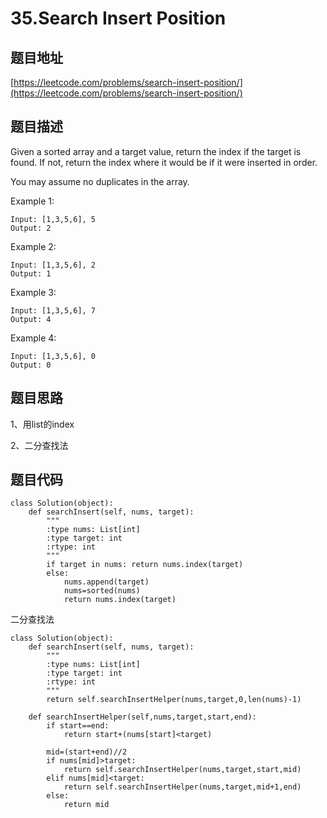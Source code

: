 35.Search Insert Position
==========================

题目地址
--------
[https://leetcode.com/problems/search-insert-position/](https://leetcode.com/problems/search-insert-position/)


题目描述
-------
Given a sorted array and a target value, return the index if the target is found. If not, return the index where it would be if it were inserted in order.

You may assume no duplicates in the array.

Example 1:
```
Input: [1,3,5,6], 5
Output: 2
```
Example 2:
```
Input: [1,3,5,6], 2
Output: 1
```
Example 3:
```
Input: [1,3,5,6], 7
Output: 4
```
Example 4:
```
Input: [1,3,5,6], 0
Output: 0
```

题目思路
-------

1、用list的index

2、二分查找法


题目代码
-------
```
class Solution(object):
    def searchInsert(self, nums, target):
        """
        :type nums: List[int]
        :type target: int
        :rtype: int
        """
        if target in nums: return nums.index(target)
        else:
            nums.append(target)
            nums=sorted(nums)
            return nums.index(target)
```

二分查找法
```
class Solution(object):
    def searchInsert(self, nums, target):
        """
        :type nums: List[int]
        :type target: int
        :rtype: int
        """
        return self.searchInsertHelper(nums,target,0,len(nums)-1)
    
    def searchInsertHelper(self,nums,target,start,end):
        if start==end:
            return start+(nums[start]<target)
        
        mid=(start+end)//2
        if nums[mid]>target:
            return self.searchInsertHelper(nums,target,start,mid)
        elif nums[mid]<target:
            return self.searchInsertHelper(nums,target,mid+1,end)
        else:
            return mid
```
